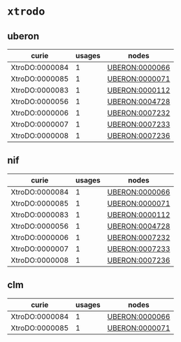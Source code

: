 # `xtrodo`

## uberon

| curie          |   usages | nodes                                                           |
|----------------|----------|-----------------------------------------------------------------|
| XtroDO:0000084 |        1 | [UBERON:0000066](http://purl.obolibrary.org/obo/UBERON_0000066) |
| XtroDO:0000085 |        1 | [UBERON:0000071](http://purl.obolibrary.org/obo/UBERON_0000071) |
| XtroDO:0000083 |        1 | [UBERON:0000112](http://purl.obolibrary.org/obo/UBERON_0000112) |
| XtroDO:0000056 |        1 | [UBERON:0004728](http://purl.obolibrary.org/obo/UBERON_0004728) |
| XtroDO:0000006 |        1 | [UBERON:0007232](http://purl.obolibrary.org/obo/UBERON_0007232) |
| XtroDO:0000007 |        1 | [UBERON:0007233](http://purl.obolibrary.org/obo/UBERON_0007233) |
| XtroDO:0000008 |        1 | [UBERON:0007236](http://purl.obolibrary.org/obo/UBERON_0007236) |

## nif

| curie          |   usages | nodes                                                           |
|----------------|----------|-----------------------------------------------------------------|
| XtroDO:0000084 |        1 | [UBERON:0000066](http://purl.obolibrary.org/obo/UBERON_0000066) |
| XtroDO:0000085 |        1 | [UBERON:0000071](http://purl.obolibrary.org/obo/UBERON_0000071) |
| XtroDO:0000083 |        1 | [UBERON:0000112](http://purl.obolibrary.org/obo/UBERON_0000112) |
| XtroDO:0000056 |        1 | [UBERON:0004728](http://purl.obolibrary.org/obo/UBERON_0004728) |
| XtroDO:0000006 |        1 | [UBERON:0007232](http://purl.obolibrary.org/obo/UBERON_0007232) |
| XtroDO:0000007 |        1 | [UBERON:0007233](http://purl.obolibrary.org/obo/UBERON_0007233) |
| XtroDO:0000008 |        1 | [UBERON:0007236](http://purl.obolibrary.org/obo/UBERON_0007236) |

## clm

| curie          |   usages | nodes                                                           |
|----------------|----------|-----------------------------------------------------------------|
| XtroDO:0000084 |        1 | [UBERON:0000066](http://purl.obolibrary.org/obo/UBERON_0000066) |
| XtroDO:0000085 |        1 | [UBERON:0000071](http://purl.obolibrary.org/obo/UBERON_0000071) |

